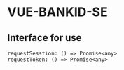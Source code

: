 # VUE-BANKID-SE

## Interface for use

```
requestSesstion: () => Promise<any>
requestToken: () => Promise<any>
```
